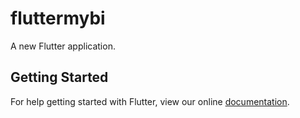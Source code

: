 # fluttermybi

A new Flutter application.

## Getting Started

For help getting started with Flutter, view our online
[documentation](https://flutter.io/).
